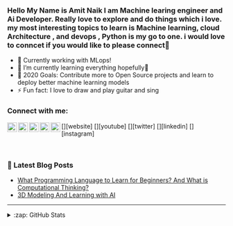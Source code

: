 ### Hello My Name is Amit Naik I am Machine learing engineer and Ai Developer. Really love to explore and do things which i love. my most interesting topics to learn is Machine learning, cloud Architecture , and devops , Python is my go to one. i would love to conncet if you would like to please connect👋



- 🔭 Currently working with MLops!
- 🌱 I’m currently learning everything hopefully🤣
- 🥅 2020 Goals: Contribute more to Open Source projects and learn to deploy better machine learning models
- ⚡ Fun fact: I love to draw and play guitar and sing 



### Connect with me:

[<img align="left" alt="codeSTACKr.com" width="22px" src=#/>][website]
[<img align="left" alt="codeSTACKr | YouTube" width="22px" src=#/>][youtube]
[<img align="left" alt="codeSTACKr | Twitter" width="22px" src="https://twitter.com/Amit01naik" />][twitter]
[<img align="left" alt="codeSTACKr | LinkedIn" width="22px" src="https://www.linkedin.com/in/amit-naik-6264d/" />][linkedin]
[<img align="left" alt="codeSTACKr | Instagram" width="22px" src="https://www.instagram.com/_amit_naik_/?hl=en" />][instagram]

<br />




### 📕 Latest Blog Posts

<!-- BLOG-POST-LIST:START -->
- [What Programming Language to Learn for Beginners? And What is Computational Thinking?](https://medium.com/@amit0388naik/what-programming-language-to-learn-for-beginners-and-what-is-computational-thinking-78d74a9dac9e)
- [3D Modeling And Learning with AI](https://medium.com/@amit0388naik/3d-modeling-and-learning-with-ai-b829d420480f)


---



<details>
  <summary>:zap: GitHub Stats</summary>

  <img align="left" alt="codeSTACKr's GitHub Stats" src="https://github-readme-stats.codestackr.vercel.app/api?username=AmitNaikRepository&show_icons=true&hide_border=true" />

</details>

